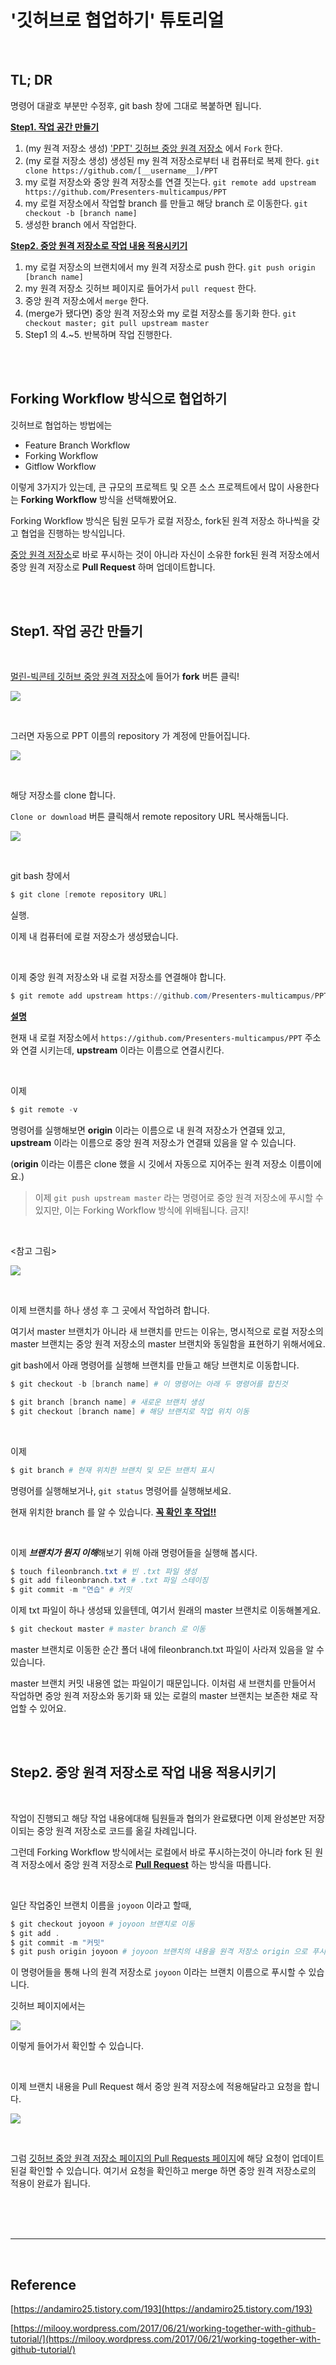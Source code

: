 # '깃허브로 협업하기' 튜토리얼

<br>

## TL; DR

명령어 대괄호 부분만 수정후, git bash 창에 그대로 복붙하면 됩니다.

<u>**Step1. 작업 공간 만들기**</u>

1. (my 원격 저장소 생성) ['PPT' 깃허브 중앙 원격 저장소](https://github.com/Presenters-multicampus/PPT) 에서 `Fork` 한다.
2. (my 로컬 저장소 생성) 생성된 my 원격 저장소로부터 내 컴퓨터로 복제 한다. `git clone https://github.com/[__username__]/PPT`
3. my 로컬 저장소와 중앙 원격 저장소를 연결 짓는다. `git remote add upstream https://github.com/Presenters-multicampus/PPT`
4. my 로컬 저장소에서 작업할 branch 를 만들고 해당 branch 로 이동한다. `git checkout -b [branch name]`
5. 생성한 branch 에서 작업한다.

<u>**Step2. 중앙 원격 저장소로 작업 내용 적용시키기**</u>

1. my 로컬 저장소의 브랜치에서 my 원격 저장소로 push 한다. `git push origin [branch name]`
2. my 원격 저장소 깃허브 페이지로 들어가서 `pull request` 한다.
3. 중앙 원격 저장소에서 `merge` 한다.
4. (merge가 됐다면) 중앙 원격 저장소와 my 로컬 저장소를 동기화 한다. `git checkout master; git pull upstream master`
5. Step1 의 4.~5. 반복하며 작업 진행한다.

<br>

<br>

## Forking Workflow 방식으로 협업하기

깃허브로 협업하는 방법에는

- Feature Branch Workflow
- Forking Workflow
- Gitflow Workflow

이렇게 3가지가 있는데, 큰 규모의 프로젝트 및 오픈 소스 프로젝트에서 많이 사용한다는 **Forking Workflow** 방식을 선택해봤어요.

Forking Workflow 방식은 팀원 모두가 로컬 저장소, fork된 원격 저장소 하나씩을 갖고 협업을 진행하는 방식입니다.

[중앙 원격 저장소](https://github.com/Presenters-multicampus/PPT)로 바로 푸시하는 것이 아니라 자신이 소유한 fork된 원격 저장소에서 중앙 원격 저장소로 **Pull Request** 하며 업데이트합니다.

<br>

<br>

## Step1. 작업 공간 만들기

<br>

[멀린-빅콘테 깃허브 중앙 원격 저장소](https://github.com/Presenters-multicampus/PPT)에 들어가 **fork** 버튼 클릭!

![](/etc/fork.png)

<br>

그러면 자동으로 PPT 이름의 repository 가 계정에 만들어집니다.

![](/etc/forked.png)

<br>

해당 저장소를 clone 합니다.

`Clone or download` 버튼 클릭해서 remote repository URL 복사해둡니다.

![](/etc/clone_copy.png)

<br>

git bash 창에서

```powershell
$ git clone [remote repository URL]
```

실행.

이제 내 컴퓨터에 로컬 저장소가 생성됐습니다.

<br>

이제 중앙 원격 저장소와 내 로컬 저장소를 연결해야 합니다.

```powershell
$ git remote add upstream https://github.com/Presenters-multicampus/PPT
```

**<u>설명</u>**

현재 내 로컬 저장소에서 `https://github.com/Presenters-multicampus/PPT` 주소와 연결 시키는데, **upstream** 이라는 이름으로 연결시킨다.

<br>

이제

```powershell
$ git remote -v
```

명령어를 실행해보면 **origin** 이라는 이름으로 내 원격 저장소가 연결돼 있고, **upstream** 이라는 이름으로 중앙 원격 저장소가 연결돼 있음을 알 수 있습니다.

(**origin** 이라는 이름은 clone 했을 시 깃에서 자동으로 지어주는 원격 저장소 이름이에요.)

> 이제 `git push upstream master` 라는 명령어로 중앙 원격 저장소에 푸시할 수 있지만, 이는 Forking Workflow 방식에 위배됩니다. 금지!

<br>

<참고 그림>

![](/etc/upstream_origin.png)

<br>

이제 브랜치를 하나 생성 후 그 곳에서 작업하려 합니다.

여기서 master 브랜치가 아니라 새 브랜치를 만드는 이유는, 명시적으로 로컬 저장소의 master 브랜치는 중앙 원격 저장소의 master 브랜치와 동일함을 표현하기 위해서에요.

git bash에서 아래 명령어를 실행해  브랜치를 만들고 해당 브랜치로 이동합니다.

```powershell
$ git checkout -b [branch name] # 이 명령어는 아래 두 명령어를 합친것

$ git branch [branch name] # 새로운 브랜치 생성
$ git checkout [branch name] # 해당 브랜치로 작업 위치 이동
```

<br>

이제

```powershell
$ git branch # 현재 위치한 브랜치 및 모든 브랜치 표시
```

명령어를 실행해보거나, `git status` 명령어를 실행해보세요.

현재 위치한 branch 를 알 수 있습니다. <u>**꼭 확인 후 작업!!**</u>

<br>

이제 ***브랜치가 뭔지 이해***해보기 위해 아래 명령어들을 실행해 봅시다.

```powershell
$ touch fileonbranch.txt # 빈 .txt 파일 생성
$ git add fileonbranch.txt # .txt 파일 스테이징
$ git commit -m "연습" # 커밋
```

이제 txt 파일이 하나 생성돼 있을텐데, 여기서 원래의 master 브랜치로 이동해볼게요.

```powershell
$ git checkout master # master branch 로 이동
```

master 브랜치로 이동한 순간 폴더 내에 fileonbranch.txt 파일이 사라져 있음을 알 수 있습니다.

master 브랜치 커밋 내용엔 없는 파일이기 때문입니다. 이처럼 새 브랜치를 만들어서 작업하면 중앙 원격 저장소와 동기화 돼 있는 로컬의 master 브랜치는 보존한 채로 작업할 수 있어요.

<br>

<br>

## Step2. 중앙 원격 저장소로 작업 내용 적용시키기

<br>

작업이 진행되고 해당 작업 내용에대해 팀원들과 협의가 완료됐다면 이제 완성본만 저장이되는 중앙 원격 저장소로 코드를 옮길 차례입니다.

그런데 Forking Workflow 방식에서는 로컬에서 바로 푸시하는것이 아니라 fork 된 원격 저장소에서 중앙 원격 저장소로 **<u>Pull Request</u>** 하는 방식을 따릅니다.

<br>

일단 작업중인 브랜치 이름을 `joyoon` 이라고 할때,

```powershell
$ git checkout joyoon # joyoon 브랜치로 이동
$ git add .
$ git commit -m "커밋"
$ git push origin joyoon # joyoon 브랜치의 내용을 원격 저장소 origin 으로 푸시
```

이 명령어들을 통해 나의 원격 저장소로 `joyoon` 이라는 브랜치 이름으로 푸시할 수 있습니다.

깃허브 페이지에서는

![](/etc/branch.png)

이렇게 들어가서 확인할 수 있습니다.

<br>

이제 브랜치 내용을 Pull Request 해서 중앙 원격 저장소에 적용해달라고 요청을 합니다.

![](/etc/pull_request.png)

<br>

그럼 [깃허브 중앙 원격 저장소 페이지의 Pull Requests 페이지](https://github.com/Presenters-multicampus/PPT/pulls)에 해당 요청이 업데이트 된걸 확인할 수 있습니다. 여기서 요청을 확인하고 merge 하면 중앙 원격 저장소로의 적용이 완료가 됩니다.

<br>

<br>

<br>

---

<br>

## Reference

[https://andamiro25.tistory.com/193](https://andamiro25.tistory.com/193)

[https://milooy.wordpress.com/2017/06/21/working-together-with-github-tutorial/](https://milooy.wordpress.com/2017/06/21/working-together-with-github-tutorial/)